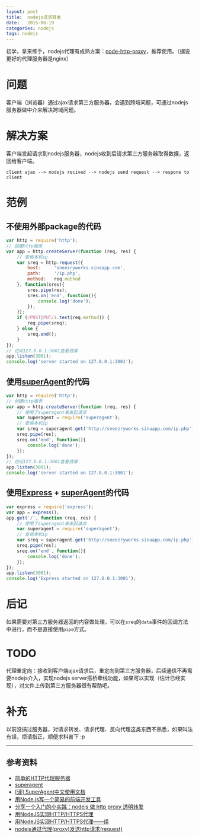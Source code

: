 ```yaml
---
layout: post
title:  nodejs请求转发
date:   2015-06-19
categories: nodejs
tags: nodejs
---
```


初学，拿来练手，nodejs代理有成熟方案：[node-http-proxy][node-http-proxy]，推荐使用。（据说更好的代理服务器是nginx）

# 问题

客户端（浏览器）通过ajax请求第三方服务器，会遇到跨域问题，可通过nodejs服务器做中介来解决跨域问题。

# 解决方案

客户端发起请求到nodejs服务器，nodejs收到后请求第三方服务器取得数据，返回给客户端。

    client ajax --> nodejs recived --> nodejs send request --> respone to client

# 范例

## 不使用外部package的代码

```javascript
var http = require('http');
// 创建http服务
var app = http.createServer(function (req, res) {
    // 查询本机ip
    var sreq = http.request({
        host:     'sneezryworks.sinaapp.com',
        path:     '/ip.php',
        method:   req.method
    }, function(sres){
        sres.pipe(res);
        sres.on('end', function(){
            console.log('done');
        });
    });
    if (/POST|PUT/i.test(req.method)) {
        req.pipe(sreq);
    } else {
        sreq.end();
    }
});
// 访问127.0.0.1:3001查看效果
app.listen(3001);
console.log('server started on 127.0.0.1:3001');
```

## 使用[superAgent][superagent]的代码

```javascript
var http = require('http');
// 创建http服务
var app = http.createServer(function (req, res) {
    // 使用了superagent来发起请求
    var superagent = require('superagent');
    // 查询本机ip
    var sreq = superagent.get('http://sneezryworks.sinaapp.com/ip.php');
    sreq.pipe(res);
    sreq.on('end', function(){
        console.log('done');
    });
});
// 访问127.0.0.1:3001查看效果
app.listen(3001);
console.log('server started on 127.0.0.1:3001');
```

## 使用[Express][expressjs] + [superAgent][superagent]的代码

```javascript
var express = require('express');
var app = express();
app.get('/', function (req, res) {
    // 使用了superagent来发起请求
    var superagent = require('superagent');
    // 查询本机ip
    var sreq = superagent.get('http://sneezryworks.sinaapp.com/ip.php');
    sreq.pipe(res);
    sreq.on('end', function(){
        console.log('done');
    });
});
app.listen(3001);
console.log('Express started on 127.0.0.1:3001');
```

# 后记

如果需要对第三方服务器返回的内容做处理，可以在`sreq`的`data`事件的回调方法中进行，而不是直接使用`pipe`方式。

# TODO

代理重定向：接收到客户端ajax请求后，重定向到第三方服务器，后续通信不再需要nodejs介入，实现nodejs server搭桥牵线功能，如果可以实现（估计已经实现），对文件上传到第三方服务器很有帮助吧。

# 补充

以前没搞过服务器，对请求转发、请求代理、反向代理这类东西不熟悉，如果叫法有误，烦请指正，顺便求科普下 :p

- - -

## 参考资料
* [简单的HTTP代理服务器][http-proxy-server]
* [superagent][superagent]
* [[译] SuperAgent中文使用文档](https://cnodejs.org/topic/5378720ed6e2d16149fa16bd)
* [用Node.js写一个简易的前端开发工具](https://cnodejs.org/topic/511b71d0df9e9fcc58e60933)
* [分享一个入门的小实践：nodejs 做 http proxy 透明转发](https://cnodejs.org/topic/530f41e75adfcd9c0f1c8c16)
* [用NodeJS实现HTTP/HTTPS代理](https://cnodejs.org/topic/4f16442ccae1f4aa27001101)
* [用NodeJS实现HTTP/HTTPS代理——续](https://cnodejs.org/topic/52e74ad178990b04116c1aeb)
* [nodejs通过代理(proxy)发送http请求(request)](https://cnodejs.org/topic/50d41da5637ffa4155f63179)

[http-proxy-server]: https://cnodejs.org/topic/50ffd370df9e9fcc58120105#5100c3d1df9e9fcc5837a3f3
[superagent]: http://visionmedia.github.io/superagent/
[expressjs]: http://expressjs.com/
[node-http-proxy]: https://github.com/nodejitsu/node-http-proxy